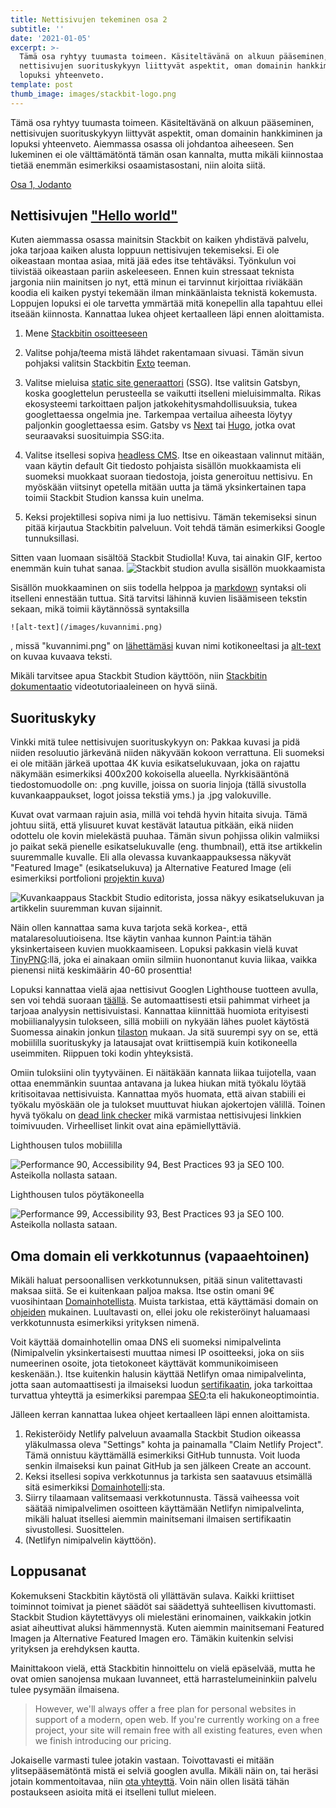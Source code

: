 ```yaml
---
title: Nettisivujen tekeminen osa 2
subtitle: ''
date: '2021-01-05'
excerpt: >-
  Tämä osa ryhtyy tuumasta toimeen. Käsiteltävänä on alkuun pääseminen,
  nettisivujen suorituskykyyn liittyvät aspektit, oman domainin hankkiminen ja
  lopuksi yhteenveto.
template: post
thumb_image: images/stackbit-logo.png
---
```

Tämä osa ryhtyy tuumasta toimeen. Käsiteltävänä on alkuun pääseminen, nettisivujen suorituskykyyn liittyvät aspektit, oman domainin hankkiminen ja lopuksi yhteenveto. Aiemmassa osassa oli johdantoa aiheeseen. Sen lukeminen ei ole välttämätöntä tämän osan kannalta, mutta mikäli kiinnostaa tietää enemmän esimerkiksi osaamistasostani, niin aloita siitä.

[Osa 1, Jodanto](/blog/nettisivujen-tekeminen-osa-1)

## Nettisivujen ["Hello world"](https://www.urbandictionary.com/define.php?term=hello%20world)
Kuten aiemmassa osassa mainitsin Stackbit on kaiken yhdistävä palvelu, joka tarjoaa kaiken alusta loppuun nettisivujen tekemiseksi. Ei ole oikeastaan montaa asiaa, mitä jää edes itse tehtäväksi. Työnkulun voi tiivistää oikeastaan pariin askeleeseen. Ennen kuin stressaat teknista jargonia niin mainitsen jo nyt, että minun ei tarvinnut kirjoittaa riviäkään koodia eli kaiken pystyi tekemään ilman minkäänlaista teknistä kokemusta. Loppujen lopuksi ei ole tarvetta ymmärtää mitä konepellin alla tapahtuu ellei itseään kiinnosta. Kannattaa lukea ohjeet kertaalleen läpi ennen aloittamista.

1. Mene [Stackbitin osoitteeseen](https://app.stackbit.com/create)

2. Valitse pohja/teema mistä lähdet rakentamaan sivuasi. Tämän sivun pohjaksi valitsin Stackbitin [Exto](https://themes.stackbit.com/demos/exto/) teeman.

3. Valitse mieluisa [static site generaattori](https://www.netlify.com/blog/2020/04/14/what-is-a-static-site-generator-and-3-ways-to-find-the-best-one/) (SSG). Itse valitsin Gatsbyn, koska googlettelun perusteella se vaikutti itselleni mieluisimmalta. Rikas ekosysteemi tarkoittaen paljon jatkokehitysmahdollisuuksia, tukea googlettaessa ongelmia jne. Tarkempaa vertailua aiheesta löytyy paljonkin googlettaessa esim. Gatsby vs [Next](https://nextjs.org/) tai [Hugo](https://gohugo.io/), jotka ovat seuraavaksi suosituimpia SSG:ita.

4. Valitse itsellesi sopiva [headless CMS](https://en.wikipedia.org/wiki/Headless_content_management_system). Itse en oikeastaan valinnut mitään, vaan käytin default Git tiedosto pohjaista sisällön muokkaamista eli suomeksi muokkaat suoraan tiedostoja, joista generoituu nettisivu. En myöskään viitsinyt opetella mitään uutta ja tämä yksinkertainen tapa toimii Stackbit Studion kanssa kuin unelma.

5. Keksi projektillesi sopiva nimi ja luo nettisivu. Tämän tekemiseksi sinun pitää kirjautua Stackbitin palveluun. Voit tehdä tämän esimerkiksi Google tunnuksillasi.

Sitten vaan luomaan sisältöä Stackbit Studiolla! Kuva, tai ainakin GIF, kertoo enemmän kuin tuhat sanaa.
![Stackbit studion avulla sisällön muokkaamista](/images/stackbit-studio-editing.gif)

Sisällön muokkaaminen on siis todella helppoa ja [markdown](https://en.wikipedia.org/wiki/Markdown) syntaksi oli itselleni ennestään tuttua. Sitä tarvitsi lähinnä kuvien lisäämiseen tekstin sekaan, mikä toimii käytännössä syntaksilla

```
![alt-text](/images/kuvannimi.png)
```

, missä "kuvannimi.png" on [lähettämäsi](https://www.stackbit.com/docs/using-stackbit/editing-content/#image_editing) kuvan nimi kotikoneeltasi ja [alt-text](https://www.saavutettavasti.fi/kuva-ja-aani/kuvat/) on kuvaa kuvaava teksti.

Mikäli tarvitsee apua Stackbit Studion käyttöön, niin [Stackbitin dokumentaatio](https://www.stackbit.com/docs/using-stackbit/editing-content/) videotutoriaaleineen on hyvä siinä.

## Suorituskyky

Vinkki mitä tulee nettisivujen suorituskykyyn on: Pakkaa kuvasi ja pidä niiden resoluutio järkevänä niiden näkyvään kokoon verrattuna. Eli suomeksi ei ole mitään järkeä upottaa 4K kuvia esikatselukuvaan, joka on rajattu näkymään esimerkiksi 400x200 kokoisella alueella. Nyrkkisääntönä tiedostomuodolle on: .png kuville, joissa on suoria linjoja (tällä sivustolla kuvankaappaukset, logot joissa tekstiä yms.) ja .jpg valokuville.

Kuvat ovat varmaan rajuin asia, millä voi tehdä hyvin hitaita sivuja. Tämä johtuu siitä, että ylisuuret kuvat kestävät latautua pitkään, eikä niiden odottelu ole kovin mielekästä puuhaa. Tämän sivun pohjissa olikin valmiiksi jo paikat sekä pienelle esikatselukuvalle (eng. thumbnail), että itse artikkelin suuremmalle kuvalle. Eli alla olevassa kuvankaappauksessa näkyvät "Featured Image" (esikatselukuva) ja Alternative Featured Image (eli esimerkiksi portfolioni [projektin kuva](/portfolio/ohjelmointi-3/))

![Kuvankaappaus Stackbit Studio editorista, jossa näkyy esikatselukuvan ja artikkelin suuremman kuvan sijainnit.](/images/featured-and-alternative-image-screenshot.png)

Näin ollen kannattaa sama kuva tarjota sekä korkea-, että matalaresoluutioisena. Itse käytin vanhaa kunnon Paint:ia tähän yksinkertaiseen kuvien muokkaamiseen. Lopuksi pakkasin vielä kuvat [TinyPNG](https://tinypng.com/):llä, joka ei ainakaan omiin silmiin huonontanut kuvia liikaa, vaikka pienensi niitä keskimäärin 40-60 prosenttia!

Lopuksi kannattaa vielä ajaa nettisivut Googlen Lighthouse tuotteen avulla, sen voi tehdä suoraan [täällä](https://developers.google.com/speed/pagespeed/insights/). Se automaattisesti etsii pahimmat virheet ja tarjoaa analyysin nettisivuistasi. Kannattaa kiinnittää huomiota erityisesti mobiilianalyysin tulokseen, sillä mobiili on nykyään lähes puolet käytöstä Suomessa ainakin jonkun [tilaston](https://gs.statcounter.com/platform-market-share/desktop-mobile-tablet/finland) mukaan. Ja sitä suurempi syy on se, että mobiililla suorituskyky ja latausajat ovat kriittisempiä kuin kotikoneella useimmiten. Riippuen toki kodin yhteyksistä.

Omiin tuloksiini olin tyytyväinen. Ei näitäkään kannata liikaa tuijotella, vaan ottaa enemmänkin suuntaa antavana ja lukea hiukan mitä työkalu löytää kritisoitavaa nettisivuista. Kannattaa myös huomata, että aivan stabiili ei työkalu myöskään ole ja tulokset muuttuvat hiukan ajokertojen välillä. Toinen hyvä työkalu on [dead link checker](https://www.deadlinkchecker.com/) mikä varmistaa nettisivujesi linkkien toimivuuden. Virheelliset linkit ovat aina epämiellyttäviä.

Lighthousen tulos mobiililla

![Performance 90, Accessibility 94, Best Practices 93 ja SEO 100. Asteikolla nollasta sataan.](/images/lighthouse-mobile.png)

Lighthousen tulos pöytäkoneella

![Performance 99, Accessibility 93, Best Practices 93 ja SEO 100. Asteikolla nollasta sataan.](/images/lighthouse-desktop.png)

## Oma domain eli verkkotunnus (vapaaehtoinen)

Mikäli haluat persoonallisen verkkotunnuksen, pitää sinun valitettavasti maksaa siitä. Se ei kuitenkaan paljoa maksa. Itse ostin omani 9€ vuosihintaan [Domainhotellista](https://www.domainhotelli.fi/). Muista tarkistaa, että käyttämäsi domain on [ohjeiden](https://www.traficom.fi/fi/viestinta/fi-verkkotunnukset/millainen-hyva-verkkotunnus) mukainen. Luultavasti on, ellei joku ole rekisteröinyt haluamaasi verkkotunnusta esimerkiksi yrityksen nimenä.

Voit käyttää domainhotellin omaa DNS eli suomeksi nimipalvelinta (Nimipalvelin yksinkertaisesti muuttaa nimesi IP osoitteeksi, joka on siis numeerinen osoite, jota tietokoneet käyttävät kommunikoimiseen keskenään.). Itse kuitenkin halusin käyttää Netlifyn omaa nimipalvelinta, jotta saan automaattisesti ja ilmaiseksi luodun [sertifikaatin](https://docs.netlify.com/domains-https/https-ssl/), joka tarkoittaa turvattua yhteyttä ja esimerkiksi parempaa [SEO](https://fi.wikipedia.org/wiki/Hakukoneoptimointi):ta eli hakukoneoptimointia.

Jälleen kerran kannattaa lukea ohjeet kertaalleen läpi ennen aloittamista.

1. Rekisteröidy Netlify palveluun avaamalla Stackbit Studion oikeassa yläkulmassa oleva "Settings" kohta ja  painamalla "Claim Netlify Project". Tämä onnistuu käyttämällä esimerkiksi GitHub tunnusta. Voit luoda senkin ilmaiseksi kun painat GitHub ja sen jälkeen Create an account.
2. Keksi itsellesi sopiva verkkotunnus ja tarkista sen saatavuus etsimällä sitä esimerkiksi [Domainhotelli](https://www.domainhotelli.fi/):sta.
3. Siirry tilaamaan valitsemaasi verkkotunnusta. Tässä vaiheessa voit säätää nimipalvelimen osoitteen käyttämään Netlifyn nimipalvelinta, mikäli haluat itsellesi aiemmin mainitsemani ilmaisen sertifikaatin sivustollesi. Suosittelen.
4. (Netlifyn nimipalvelin käyttöön). 

## Loppusanat

Kokemukseni Stackbitin käytöstä oli yllättävän sulava. Kaikki kriittiset toiminnot toimivat ja pienet säädöt sai säädettyä suhteellisen kivuttomasti. Stackbit Studion käytettävyys oli mielestäni erinomainen, vaikkakin jotkin asiat aiheuttivat aluksi hämmennystä. Kuten aiemmin mainitsemani Featured Imagen ja Alternative Featured Imagen ero. Tämäkin kuitenkin selvisi yrityksen ja erehdyksen kautta.

Mainittakoon vielä, että Stackbitin hinnoittelu on vielä epäselvää, mutta he ovat omien sanojensa mukaan luvanneet, että harrastelumeininkiin palvelu tulee pysymään ilmaisena.

> However, we'll always offer a free plan for personal websites in support of a modern, open web. If you're currently working on a free project, your site will remain free with all existing features, even when we finish introducing our pricing.

Jokaiselle varmasti tulee jotakin vastaan. Toivottavasti ei mitään ylitsepääsemätöntä mistä ei selviä googlen avulla.
Mikäli näin on, tai heräsi jotain kommentoitavaa, niin [ota yhteyttä](/yhteystiedot). Voin näin ollen lisätä tähän postaukseen asioita mitä ei itselleni tullut mieleen.